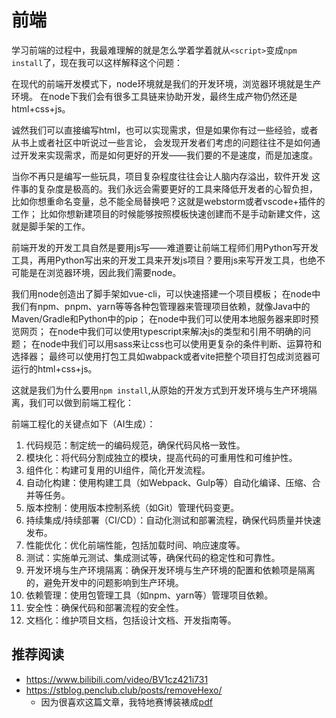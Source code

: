 # 前端

学习前端的过程中，我最难理解的就是怎么学着学着就从`<script>`变成`npm install`了，现在我可以这样解释这个问题：

在现代的前端开发模式下，node环境就是我们的开发环境，浏览器环境就是生产环境。
在node下我们会有很多工具链来协助开发，最终生成产物仍然还是html+css+js。

诚然我们可以直接编写html，也可以实现需求，但是如果你有过一些经验，或者从书上或者社区中听说过一些言论，
会发现开发者们考虑的问题往往不是如何通过开发来实现需求，而是如何更好的开发——我们要的不是速度，而是加速度。

当你不再只是编写一些玩具，项目复杂程度往往会让人脑内存溢出，软件开发
这件事的复杂度是极高的。我们永远会需要更好的工具来降低开发者的心智负担，
比如你想重命名变量，总不能全局替换吧？这就是webstorm或者vscode+插件的工作；
比如你想新建项目的时候能够按照模板快速创建而不是手动新建文件，这就是脚手架的工作。

前端开发的开发工具自然是要用js写——难道要让前端工程师们用Python写开发工具，再用Python写出来的开发工具来开发js项目？要用js来写开发工具，也绝不可能是在浏览器环境，因此我们需要node。

我们用node创造出了脚手架如vue-cli，可以快速搭建一个项目模板；
在node中我们有npm、pnpm、yarn等等各种包管理器来管理项目依赖，就像Java中的Maven/Gradle和Python中的pip；
在node中我们可以使用本地服务器来即时预览网页；
在node中我们可以使用typescript来解决js的类型和引用不明确的问题；
在node中我们可以用sass来让css也可以使用更复杂的条件判断、运算符和选择器；
最终可以使用打包工具如wabpack或者vite把整个项目打包成浏览器可运行的html+css+js。

这就是我们为什么要用`npm install`,从原始的开发方式到开发环境与生产环境隔离，我们可以做到前端工程化：

前端工程化的关键点如下（AI生成）：
1. 代码规范：制定统一的编码规范，确保代码风格一致性。
2. 模块化：将代码分割成独立的模块，提高代码的可重用性和可维护性。
3. 组件化：构建可复用的UI组件，简化开发流程。
4. 自动化构建：使用构建工具（如Webpack、Gulp等）自动化编译、压缩、合并等任务。
5. 版本控制：使用版本控制系统（如Git）管理代码变更。
6. 持续集成/持续部署（CI/CD）：自动化测试和部署流程，确保代码质量并快速发布。
7. 性能优化：优化前端性能，包括加载时间、响应速度等。
8. 测试：实施单元测试、集成测试等，确保代码的稳定性和可靠性。
9. 开发环境与生产环境隔离：确保开发环境与生产环境的配置和依赖项是隔离的，避免开发中的问题影响到生产环境。
10. 依赖管理：使用包管理工具（如npm、yarn等）管理项目依赖。
11. 安全性：确保代码和部署流程的安全性。
12. 文档化：维护项目文档，包括设计文档、开发指南等。


## 推荐阅读

- https://www.bilibili.com/video/BV1cz421i731
- https://stblog.penclub.club/posts/removeHexo/
    - 因为很喜欢这篇文章，我特地赛博装裱成[pdf](remove-hexo.pdf)

